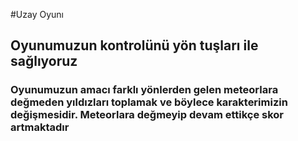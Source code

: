 #Uzay Oyunı
##  Oyunumuzun kontrolünü yön tuşları ile sağlıyoruz
### Oyunumuzun amacı farklı yönlerden gelen meteorlara değmeden yıldızları toplamak ve böylece karakterimizin değişmesidir. Meteorlara değmeyip devam ettikçe skor artmaktadır

